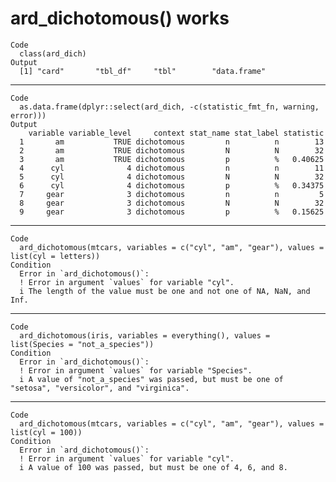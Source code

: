 # ard_dichotomous() works

    Code
      class(ard_dich)
    Output
      [1] "card"       "tbl_df"     "tbl"        "data.frame"

---

    Code
      as.data.frame(dplyr::select(ard_dich, -c(statistic_fmt_fn, warning, error)))
    Output
        variable variable_level     context stat_name stat_label statistic
      1       am           TRUE dichotomous         n          n        13
      2       am           TRUE dichotomous         N          N        32
      3       am           TRUE dichotomous         p          %   0.40625
      4      cyl              4 dichotomous         n          n        11
      5      cyl              4 dichotomous         N          N        32
      6      cyl              4 dichotomous         p          %   0.34375
      7     gear              3 dichotomous         n          n         5
      8     gear              3 dichotomous         N          N        32
      9     gear              3 dichotomous         p          %   0.15625

---

    Code
      ard_dichotomous(mtcars, variables = c("cyl", "am", "gear"), values = list(cyl = letters))
    Condition
      Error in `ard_dichotomous()`:
      ! Error in argument `values` for variable "cyl".
      i The length of the value must be one and not one of NA, NaN, and Inf.

---

    Code
      ard_dichotomous(iris, variables = everything(), values = list(Species = "not_a_species"))
    Condition
      Error in `ard_dichotomous()`:
      ! Error in argument `values` for variable "Species".
      i A value of "not_a_species" was passed, but must be one of "setosa", "versicolor", and "virginica".

---

    Code
      ard_dichotomous(mtcars, variables = c("cyl", "am", "gear"), values = list(cyl = 100))
    Condition
      Error in `ard_dichotomous()`:
      ! Error in argument `values` for variable "cyl".
      i A value of 100 was passed, but must be one of 4, 6, and 8.

